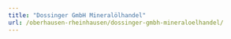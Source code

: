 ```yaml
---
title: "Dossinger GmbH Mineralölhandel"
url: /oberhausen-rheinhausen/dossinger-gmbh-mineraloelhandel/
---
```


